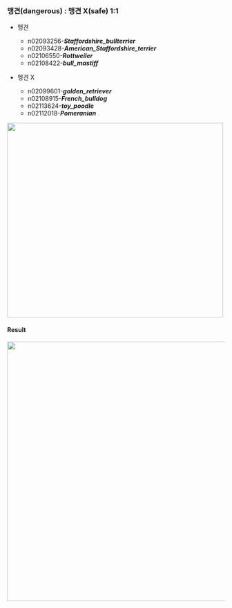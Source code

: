 ### 맹견(dangerous) : 맹견 X(safe) 1:1

* 맹견
  * n02093256-***Staffordshire_bullterrier***
  * n02093428-***American_Staffordshire_terrier*** 
  * n02106550-***Rottweiler***
  * n02108422-***bull_mastiff***
 
* 멩견 X
  * n02099601-***golden_retriever***
  * n02108915-***French_bulldog***
  * n02113624-***toy_poodle***
  * n02112018-***Pomeranian***
  


<img src = "https://user-images.githubusercontent.com/94882776/178137174-4bb5e7db-eb76-4844-87e5-4c8d34f4c270.jpg" 
     width = "500" height = "450">
     
#### Result
<img src = "https://user-images.githubusercontent.com/94882776/180600666-846b49cb-5072-4767-b60b-51f5ff333400.png" 
     width = "700" height = "600">

